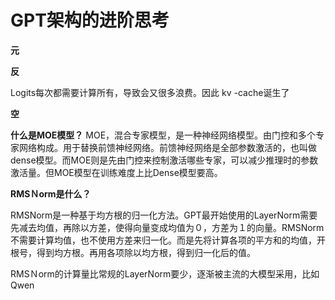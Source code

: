 # GPT架构的进阶思考

**元**

**反**



Logits每次都需要计算所有，导致会又很多浪费。因此 kv -cache诞生了

**空**



**什么是MOE模型？**
MOE，混合专家模型，是一种神经网络模型。由门控和多个专家网络构成。用于替换前馈神经网络。前馈神经网络是全部参数激活的，也叫做dense模型。而MOE则是先由门控来控制激活哪些专家，可以减少推理时的参数激活量。但MOE模型在训练难度上比Dense模型要高。 



**RMSＮorm是什么？** 

RMSNorm是一种基于均方根的归一化方法。GPT最开始使用的LayerNorm需要先减去均值，再除以方差，使得向量变成均值为０，方差为１的向量。RMSNorm不需要计算均值，也不使用方差来归一化。而是先将计算各项的平方和的均值，开根号，得到均方根。再用各项除以均方根，得到归一化后的值。

RMSＮorm的计算量比常规的LayerNorm要少，逐渐被主流的大模型采用，比如Qwen





